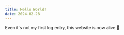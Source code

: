 ```yaml
---
title: Hello World!
date: 2024-02-28
---
```


Even it's not my first log entry, this website is now alive 🎉